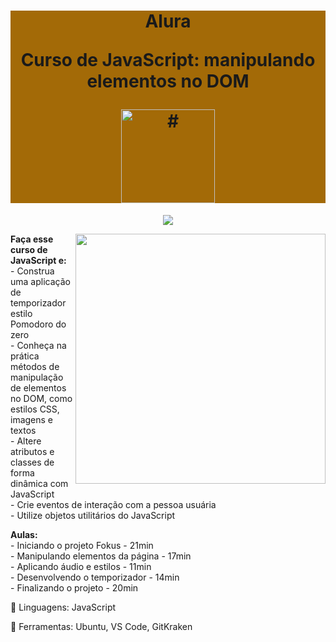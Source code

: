 <h1 align="center" style="background-color:#a36a07"> 
<p>Alura</p>
<p>Curso de
JavaScript: manipulando elementos no DOM</p>
<a href="https://cursos.alura.com.br/course/javascript-manipulando-elementos-dom">
<img src="https://www.alura.com.br/assets/api/cursos/javascript-manipulando-elementos-dom.svg" 
alt="#" width="150" height="150">
</a> 
</h1>
<p align="center">
<img loading="lazy" src="http://img.shields.io/static/v1?label=STATUS&message=EM%20DESENVOLVIMENTO&color=GREEN&style=for-the-badge"/>
</p>
<img src="https://raw.githubusercontent.com/MicaelliMedeiros/micaellimedeiros/master/image/computer-illustration.png" min-width="400px" max-width="400px" width="400px" align="right">
<p align="left"> 
  <strong>Faça esse curso de JavaScript e:</strong></br>
- Construa uma aplicação de temporizador estilo Pomodoro do zero</br>
- Conheça na prática métodos de manipulação de elementos no DOM, como estilos CSS, imagens e textos</br>
- Altere atributos e classes de forma dinâmica com JavaScript</br>
- Crie eventos de interação com a pessoa usuária</br>
- Utilize objetos utilitários do JavaScript</br>
</p>
<p align="left">
  <strong>Aulas:</strong> </br> 
- Iniciando o projeto Fokus - 21min</br> 
- Manipulando elementos da página - 17min</br> 
- Aplicando áudio e estilos - 11min</br> 
- Desenvolvendo o temporizador - 14min</br> 
- Finalizando o projeto - 20min</br> 

</p>
<p align="left">
  🐙 Linguagens: JavaScript
</p>
<p align="left">
  💼 Ferramentas: Ubuntu, VS Code, GitKraken
</p>